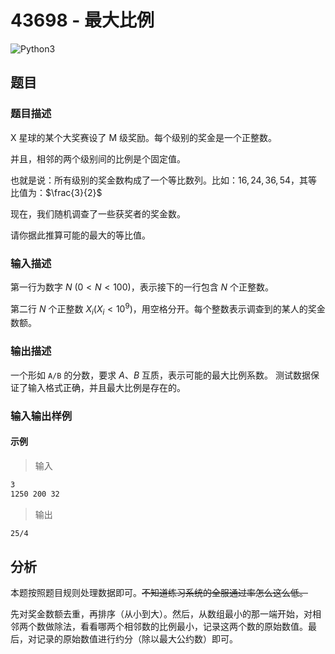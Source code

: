 # 43698 - 最大比例

![Python3](https://img.shields.io/badge/Python3-AC-green)

## 题目

### 题目描述

X 星球的某个大奖赛设了 M 级奖励。每个级别的奖金是一个正整数。

并且，相邻的两个级别间的比例是个固定值。

也就是说：所有级别的奖金数构成了一个等比数列。比如：$16,24,36,54$，其等比值为：$\frac{3}{2}$

现在，我们随机调查了一些获奖者的奖金数。

请你据此推算可能的最大的等比值。

### 输入描述

第一行为数字 $N$ $(0<N<100)$，表示接下的一行包含 $N$ 个正整数。

第二行 $N$ 个正整数 $X_i (X_i<10^9)$，用空格分开。每个整数表示调查到的某人的奖金数额。

### 输出描述

一个形如 `A/B` 的分数，要求 $A、B$ 互质，表示可能的最大比例系数。
测试数据保证了输入格式正确，并且最大比例是存在的。

### 输入输出样例

#### 示例

> 输入

```txt
3
1250 200 32
```

> 输出

```txt
25/4
```

## 分析

本题按照题目规则处理数据即可。~~不知道练习系统的全服通过率怎么这么低。~~

先对奖金数额去重，再排序（从小到大）。然后，从数组最小的那一端开始，对相邻两个数做除法，看看哪两个相邻数的比例最小，记录这两个数的原始数值。最后，对记录的原始数值进行约分（除以最大公约数）即可。
